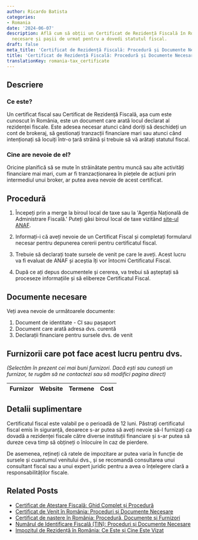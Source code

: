 ```yaml
---
author: Ricardo Batista
categories:
- Romania
date: '2024-06-07'
description: Află cum să obții un Certificat de Rezidență Fiscală în România, documente
  necesare și pașii de urmat pentru a dovedi statutul fiscal.
draft: false
meta_title: 'Certificat de Rezidență Fiscală: Procedură și Documente Necesare'
title: 'Certificat de Rezidență Fiscală: Procedură și Documente Necesare'
translationKey: romania-tax_certificate
---
```



## Descriere

### Ce este?
Un certificat fiscal sau Certificat de Rezidență Fiscală, așa cum este cunoscut în România, este un document care arată locul declarat al rezidenței fiscale. Este adesea necesar atunci când doriți să deschideți un cont de brokeraj, să gestionați tranzacții financiare mari sau atunci când intenționați să locuiți într-o țară străină și trebuie să vă arătați statutul fiscal.

### Cine are nevoie de el?
Oricine planifică să se mute în străinătate pentru muncă sau alte activități financiare mai mari, cum ar fi tranzacționarea în piețele de acțiuni prin intermediul unui broker, ar putea avea nevoie de acest certificat.

## Procedură

1. Începeți prin a merge la biroul local de taxe sau la 'Agenția Națională de Administrare Fiscală.' Puteți găsi biroul local de taxe vizitând [site-ul ANAF](http://www.anaf.ro/).

2. Informați-i că aveți nevoie de un Certificat Fiscal și completați formularul necesar pentru depunerea cererii pentru certificatul fiscal.

3. Trebuie să declarați toate sursele de venit pe care le aveți. Acest lucru va fi evaluat de ANAF și aceștia îți vor întocmi Certificatul Fiscal.

4. După ce ați depus documentele și cererea, va trebui să așteptați să proceseze informațiile și să elibereze Certificatul Fiscal.

## Documente necesare

Veți avea nevoie de următoarele documente:

1. Document de identitate - CI sau pașaport
2. Document care arată adresa dvs. curentă
3. Declarații financiare pentru sursele dvs. de venit

## Furnizorii care pot face acest lucru pentru dvs.

_(Selectăm în prezent cei mai buni furnizori. Dacă ești sau cunoști un furnizor, te rugăm să ne contactezi sau să modifici pagina direct)_

| Furnizor        |     Website     |     Termene      |       Cost       |
| :-------------: | :-------------: |  :-------------: | :-------------: |

## Detalii suplimentare
Certificatul fiscal este valabil pe o perioadă de 12 luni. Păstrați certificatul fiscal emis în siguranță, deoarece s-ar putea să aveți nevoie să-l furnizați ca dovadă a rezidenței fiscale către diverse instituții financiare și s-ar putea să dureze ceva timp să obțineți o înlocuire în caz de pierdere.

De asemenea, rețineți că ratele de impozitare ar putea varia în funcție de sursele și cuantumul venitului dvs., și se recomandă consultarea unui consultant fiscal sau a unui expert juridic pentru a avea o înțelegere clară a responsabilităților fiscale.


## Related Posts

- [Certificat de Atestare Fiscală: Ghid Complet și Procedură](https://tramitit.com/ro/guides/romania/certificat_de_atestare_fiscala/)
- [Certificat de Venit în România: Proceduri și Documente Necesare](https://tramitit.com/ro/guides/romania/adeverinta_de_venit/)
- [Certificat de naștere în România: Procedură, Documente și Furnizori](https://tramitit.com/ro/guides/romania/certificat_de_nastere/)
- [Numărul de Identificare Fiscală (TIN): Proceduri și Documente Necesare](https://tramitit.com/ro/guides/romania/obtinere_numar_de_identificare_fiscala_(nif)/)
- [Impozitul de Rezidență în România: Ce Este și Cine Este Vizat](https://tramitit.com/ro/guides/romania/taxa_de_habitat/)